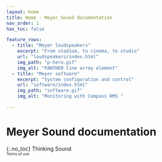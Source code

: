 ```yaml
---
layout: home
title: Home - Meyer Sound documentation
nav_order: 1
has_toc: false

feature_rows:
  - title: "Meyer loudspeakers"
    excerpt: "From stadium, to cinema, to studio"
    url: "loudspeakers/index.html"
    img_path: "p-hero.gif"
    img_alt: "PANTHER line array element"
  - title: "Meyer software"
    excerpt: "System configuration and control"
    url: "software/index.html"
    img_path: "software.gif"
    img_alt: "Monitoring with Compass RMS "
  
---
```

# Meyer Sound documentation
{:.no_toc}
Thinking Sound<br>
<sub><sup>Terms of use</sup></sub>
